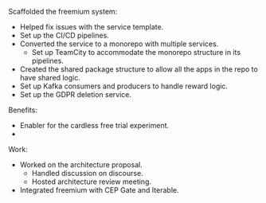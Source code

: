 Scaffolded the freemium system:
- Helped fix issues with the service template.
- Set up the CI/CD pipelines.
- Converted the service to a monorepo with multiple services.
	- Set up TeamCity to accommodate the monorepo structure in its pipelines.
- Created the shared package structure to allow all the apps in the repo to have shared logic.
- Set up Kafka consumers and producers to handle reward logic.
- Set up the GDPR deletion service.

Benefits:
- Enabler for the cardless free trial experiment.
- 

Work:
- Worked on the architecture proposal.
	- Handled discussion on discourse.
	- Hosted architecture review meeting.
- Integrated freemium with CEP Gate and Iterable.